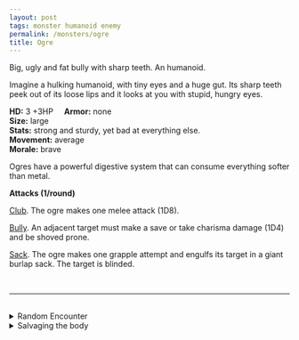 ```yaml
---
layout: post
tags: monster humanoid enemy
permalink: /monsters/ogre
title: Ogre
---
```


Big, ugly and fat bully with sharp teeth. An humanoid.

Imagine a hulking humanoid, with tiny eyes and a huge gut. Its sharp teeth peek out of its loose lips and it looks at you with stupid, hungry eyes.

**HD:** 3 +3HP  &nbsp; &nbsp;  **Armor:** none <br>
**Size:** large <br>
**Stats:** strong and sturdy, yet bad at everything else. <br>
**Movement:** average <br>
**Morale:** brave <br>

Ogres have a powerful digestive system that can consume everything softer than metal.

**Attacks (1/round)**

<ins>Club</ins>. The ogre makes one melee attack (1D8).

<ins>Bully</ins>. An adjacent target must make a save or take charisma damage (1D4) and be shoved prone.

<ins>Sack</ins>. The ogre makes one grapple attempt and engulfs its target in a giant burlap sack. The target is blinded.

<br>

---

<br> 

<details markdown="1">
<summary>Random Encounter</summary>
1. **Monster:** 1D3 ogres.
1. **Lair:** A messy kitchen with human bones. <br>	&nbsp; OR <br>	**Omen:** Heavy footsteps and a burp.
1. **Spoor:** A fire pit with a dirty skewer, still warm.
1. **Tracks:** Pretty easy: flattened vegetation and trash.
1. **Trace:** A frightened family traveling with their children disgised as packs of twigs.
1. **Trace:** A giant dirty pot.
</details>

<details markdown="1">
<summary>Salvaging the body</summary>
You find the monster's weapons and ... (Roll as many times as the HD of the monster)

1. A bone of suspicious origin. Used for broth.
1. A human skull.
1. A skewer.
1. Pieces of a chair or stool.
1. A bag of stolen shinies. (valuable)
1. A flintstone.

<details markdown="1">
<summary>2D6 Ogre Cultures</summary>
Combine the result of both tables to get the broad lines of this humanoid culture in this part of the world.

**Cultures**
1. The ones that live in a big castle they stole.
1. The ones that are part of a big humanoid horde invading the land. 
1. The ones that grow giant vegetables in a hidden farm.
1. The ones that live in huts at the outskirt of town.
1. The ones that run a gigantic inn.
1. The ones that are part of a local crime organisation.

**Features**
1. They are actually local babies abducted and fed by hags.
1. Their ruler has a powerful magical item that causes earthquakes.
1. They are looking for a mythical type of food.
1. The have goblin slaves that actually are the brains of their culture.
1. They are extremely rich, and live like kings.
1. They are actually pretty sweet.
</details>

<details markdown="1">
<summary>Player Class</summary>
Play as an [ogre](https://saltygoo.github.io/class/fighter/ogre)!
</details>
